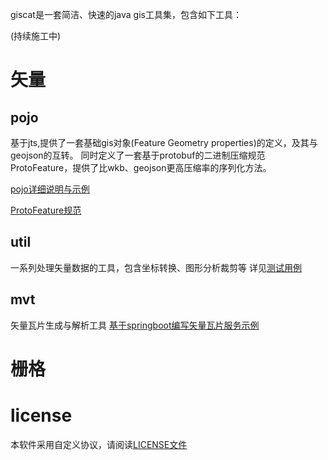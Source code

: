 giscat是一套简洁、快速的java gis工具集，包含如下工具：

(持续施工中)

# 矢量

## pojo
基于jts,提供了一套基础gis对象(Feature Geometry properties)的定义，及其与geojson的互转。
同时定义了一套基于protobuf的二进制压缩规范ProtoFeature，提供了比wkb、geojson更高压缩率的序列化方法。

[pojo详细说明与示例](giscat-vector/giscat-vector-pojo)

[ProtoFeature规范](giscat-vector/giscat-vector-pojo/src/main/resources/ProtoFeature.proto)


## util
一系列处理矢量数据的工具，包含坐标转换、图形分析裁剪等
详见[测试用例](giscat-vector/giscat-vector-util/src/test/java)

## mvt 
矢量瓦片生成与解析工具
[基于springboot编写矢量瓦片服务示例](https://blog.wowtools.org/2022/04/28/2022-04-28-mapbox-gl-tutorial-8/)

# 栅格








# license
本软件采用自定义协议，请阅读[LICENSE文件](https://github.com/codingmiao/giscat/blob/main/LICENSE)
